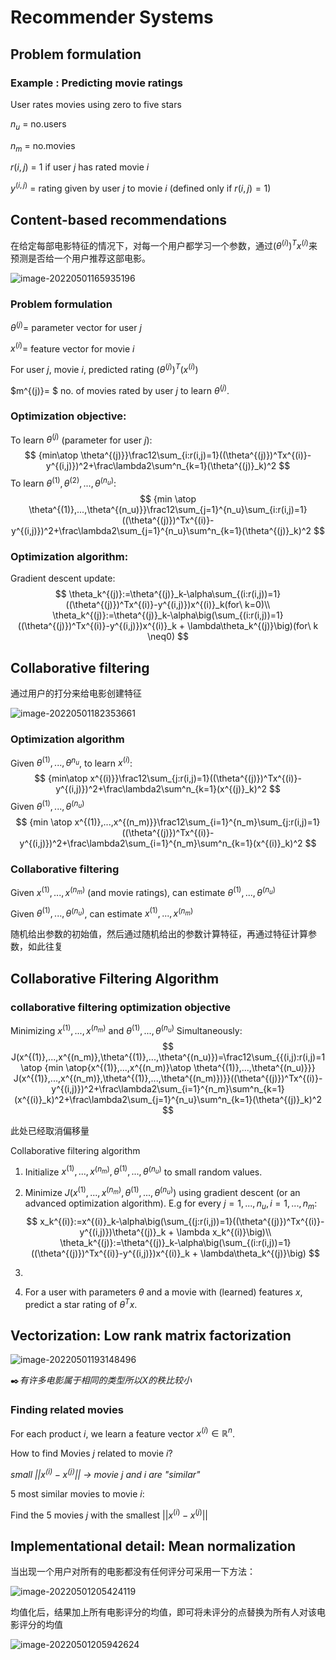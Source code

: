 # Recommender Systems

## Problem formulation

### Example : Predicting movie ratings

User rates movies using zero to five stars

$n_u$ = no.users

$n_m$ = no.movies

$r(i,j)$ = 1 if user $j$ has rated movie $i$

$y^(i,j)$ = rating given by user $j$ to movie $i$ (defined only if $r(i,j)=1$)

## Content-based recommendations

在给定每部电影特征的情况下，对每一个用户都学习一个参数，通过$(\theta^{(i)})^Tx^{(i)}$来预测是否给一个用户推荐这部电影。

![image-20220501165935196](assets/image-20220501165935196.png)

### Problem formulation

$\theta^{(j)}=$ parameter vector for user $j$

$x^{(i)}=$ feature vector for movie $i$

For user $j$, movie $i$, predicted rating $(\theta^{(j)})^T(x^{(i)})$

$m^{(j)}= $ no. of movies rated by user $j$ to learn $\theta^{(j)}$.

### Optimization objective:

To learn $\theta^{(j)}$ (parameter for user $j$):
$$
{min\atop \theta^{(j)}}\frac12\sum_{i:r(i,j)=1}((\theta^{(j)})^Tx^{(i)}-y^{(i,j)})^2+\frac\lambda2\sum^n_{k=1}(\theta^{(j)}_k)^2
$$
To learn $\theta^{(1)}, \theta^{(2)}, ...,\theta^{(n_u)}$:
$$
{min \atop \theta^{(1)},...,\theta^{(n_u)}}\frac12\sum_{j=1}^{n_u}\sum_{i:r(i,j)=1}((\theta^{(j)})^Tx^{(i)}-y^{(i,j)})^2+\frac\lambda2\sum_{j=1}^{n_u}\sum^n_{k=1}(\theta^{(j)}_k)^2
$$

### Optimization algorithm:

Gradient descent update:
$$
\theta_k^{(j)}:=\theta^{(j)}_k-\alpha\sum_{(i:r(i,j))=1}((\theta^{(j)})^Tx^{(i)}-y^{(i,j)})x^{(i)}_k(for\ k=0)\\
\theta_k^{(j)}:=\theta^{(j)}_k-\alpha\big(\sum_{(i:r(i,j))=1}((\theta^{(j)})^Tx^{(i)}-y^{(i,j)})x^{(i)}_k + \lambda\theta_k^{(j)}\big)(for\ k \neq0)
$$

## Collaborative filtering

通过用户的打分来给电影创建特征

![image-20220501182353661](assets/image-20220501182353661.png)

### Optimization algorithm

Given $\theta^{(1)},...,\theta^{n_u}$, to learn $x^{(i)}$:
$$
{min\atop x^{(i)}}\frac12\sum_{j:r(i,j)=1}((\theta^{(j)})^Tx^{(i)}-y^{(i,j)})^2+\frac\lambda2\sum^n_{k=1}(x^{(j)}_k)^2
$$
Given $\theta^{(1)},...,\theta^{(n_u)}$
$$
{min \atop x^{(1)},...,x^{(n_m)}}\frac12\sum_{i=1}^{n_m}\sum_{j:r(i,j)=1}((\theta^{(j)})^Tx^{(i)}-y^{(i,j)})^2+\frac\lambda2\sum_{i=1}^{n_m}\sum^n_{k=1}(x^{(i)}_k)^2
$$

### Collaborative filtering

Given $x^{(1)},...,x^{(n_m)}$ (and movie ratings), can estimate $\theta^{(1)}, ..., \theta^{(n_u)}$

Given $\theta^{(1)},...,\theta^{(n_u)}$, can estimate $x^{(1)},...,x^{(n_m)}$

随机给出参数的初始值，然后通过随机给出的参数计算特征，再通过特征计算参数，如此往复

## Collaborative Filtering Algorithm

### collaborative filtering optimization objective

Minimizing $x^{(1)},...,x^{(n_m)}$ and $\theta^{(1)},...,\theta^{(n_u)}$ Simultaneously:
$$
J(x^{(1)},...,x^{(n_m)},\theta^{(1)},...,\theta^{(n_u)})=\frac12\sum_{{(i,j):r(i,j)=1\atop {min \atop{x^{(1)},...,x^{(n_m)}\atop \theta^{(1)},...,\theta^{(n_u)}}} J(x^{(1)},...,x^{(n_m)},\theta^{(1)},...,\theta^{(n_m)})}}((\theta^{(j)})^Tx^{(i)}-y^{(i,j)})^2+\frac\lambda2\sum_{i=1}^{n_m}\sum^n_{k=1}(x^{(i)}_k)^2+\frac\lambda2\sum_{j=1}^{n_u}\sum^n_{k=1}(\theta^{(j)}_k)^2
$$


此处已经取消偏移量

Collaborative filtering algorithm

1. Initialize $x^{(1)},...,x^{(n_m)},\theta^{(1)},...,\theta^{(n_u)}$ to small random values.

2. Minimize $J(x^{(1)},...,x^{(n_m)},\theta^{(1)},...,\theta^{(n_u)})$ using gradient descent (or an advanced optimization algorithm). E.g for every $j=1,...,n_u,i=1,...,n_m:$
   $$
   x_k^{(i)}:=x^{(i)}_k-\alpha\big(\sum_{(j:r(i,j))=1}((\theta^{(j)})^Tx^{(i)}-y^{(i,j)})\theta^{(j)}_k + \lambda x_k^{(i)}\big)\\
   \theta_k^{(j)}:=\theta^{(j)}_k-\alpha\big(\sum_{(i:r(i,j))=1}((\theta^{(j)})^Tx^{(i)}-y^{(i,j)})x^{(i)}_k + \lambda\theta_k^{(j)}\big)
   $$

3. 

3. For a user with parameters $\theta$ and a movie with (learned) features $x$, predict a star rating of $\theta^Tx$.

## Vectorization: Low rank matrix factorization

![image-20220501193148496](assets/image-20220501193148496.png)

:black_nib:*有许多电影属于相同的类型所以X的秩比较小*

### Finding related movies

For each product $i$, we learn a feature vector $x^{(i)}\in\mathbb{R}^n$.

How to find Movies $j$ related to movie $i$?

*small $||x^{(i)}-x^{(j)}||$ -> movie j and i are "similar"*

5 most similar movies to movie $i:$

Find the 5 movies $j$ with the smallest $||x^{(i)}-x^{(j)}||$

## Implementational detail: Mean normalization

当出现一个用户对所有的电影都没有任何评分可采用一下方法：

![image-20220501205424119](assets/image-20220501205424119.png)

均值化后，结果加上所有电影评分的均值，即可将未评分的点替换为所有人对该电影评分的均值

![image-20220501205942624](assets/image-20220501205942624.png)